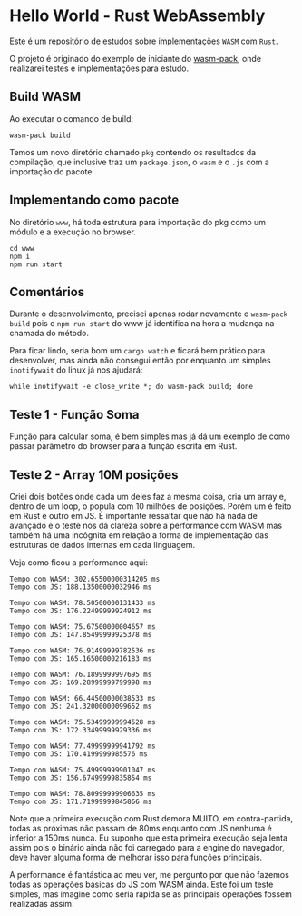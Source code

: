 # Hello World - Rust WebAssembly

Este é um repositório de estudos sobre implementações `WASM` com `Rust`.

O projeto é originado do exemplo de iniciante do <a href="https://github.com/rustwasm/wasm-pack">wasm-pack</a>, onde realizarei testes e implementações para estudo.

## Build WASM

Ao executar o comando de build:

```
wasm-pack build
```

Temos um novo diretório chamado `pkg` contendo os resultados da compilação, que inclusive traz um `package.json`, o `wasm` e o `.js` com a importação do pacote.

## Implementando como pacote

No diretório `www`, há toda estrutura para importação do pkg como um módulo e a execução no browser.

```
cd www
npm i
npm run start
```

## Comentários

Durante o desenvolvimento, precisei apenas rodar novamente o `wasm-pack build` pois o `npm run start` do www já identifica na hora a mudança na chamada do método.

Para ficar lindo, seria bom um `cargo watch` e ficará bem prático para desenvolver, mas ainda não consegui então por enquanto um simples `inotifywait` do linux já nos ajudará:

```
while inotifywait -e close_write *; do wasm-pack build; done
```

## Teste 1 - Função Soma

Função para calcular soma, é bem simples mas já dá um exemplo de como passar parâmetro do browser para a função escrita em Rust.

## Teste 2 - Array 10M posições

Criei dois botões onde cada um deles faz a mesma coisa, cria um array e, dentro de um loop, o popula com 10 milhões de posições. Porém um é feito em Rust e outro em JS. É importante ressaltar que não há nada de avançado e o teste nos dá clareza sobre a performance com WASM mas também há uma incôgnita em relação a forma de implementação das estruturas de dados internas em cada linguagem.

Veja como ficou a performance aqui:

```
Tempo com WASM: 302.65500000314205 ms
Tempo com JS: 188.13500000032946 ms

Tempo com WASM: 78.50500000131433 ms
Tempo com JS: 176.22499999924912 ms

Tempo com WASM: 75.67500000004657 ms
Tempo com JS: 147.85499999925378 ms

Tempo com WASM: 76.91499999782536 ms
Tempo com JS: 165.16500000216183 ms

Tempo com WASM: 76.1899999997695 ms
Tempo com JS: 169.28999999799998 ms

Tempo com WASM: 66.44500000038533 ms
Tempo com JS: 241.32000000099652 ms

Tempo com WASM: 75.53499999994528 ms
Tempo com JS: 172.33499999929336 ms

Tempo com WASM: 77.49999999941792 ms
Tempo com JS: 170.4199999985576 ms

Tempo com WASM: 75.49999999901047 ms
Tempo com JS: 156.67499999835854 ms

Tempo com WASM: 78.80999999906635 ms
Tempo com JS: 171.71999999845866 ms
```

Note que a primeira execução com Rust demora MUITO, em contra-partida, todas as próximas não passam de 80ms enquanto com JS nenhuma é inferior a 150ms nunca.
Eu suponho que esta primeira execução seja lenta assim pois o binário ainda não foi carregado para a engine do navegador, deve haver alguma forma de melhorar isso para funções principais. 

A performance é fantástica ao meu ver, me pergunto por que não fazemos todas as operações básicas do JS com WASM ainda. Este foi um teste simples, mas imagine como seria rápida se as principais operações fossem realizadas assim.